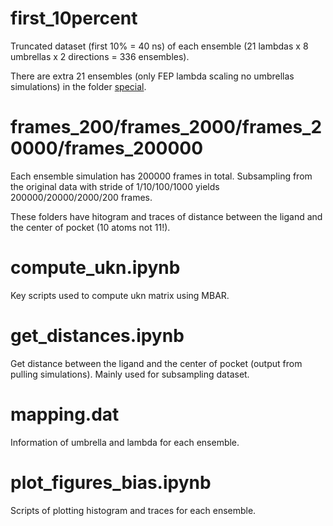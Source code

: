 # first_10percent

Truncated dataset (first 10% = 40 ns) of each ensemble (21 lambdas x 8 umbrellas x 2 directions = 336 ensembles).

There are extra 21 ensembles (only FEP lambda scaling no umbrellas simulations) in the folder [special](https://github.com/yunhuige/toy_binding/tree/master/bias_simulation/analysis/dataset/first_10percent/special).

# frames_200/frames_2000/frames_20000/frames_200000

Each ensemble simulation has 200000 frames in total. Subsampling from the original data with stride of 1/10/100/1000 yields 200000/20000/2000/200 frames.

These folders have hitogram and traces of distance between the ligand and the center of pocket (10 atoms not 11!).


# compute_ukn.ipynb

Key scripts used to compute ukn matrix using MBAR.

# get_distances.ipynb

Get distance between the ligand and the center of pocket (output from pulling simulations). Mainly used for subsampling dataset.

# mapping.dat

Information of umbrella and lambda for each ensemble.

# plot_figures_bias.ipynb

Scripts of plotting histogram and traces for each ensemble.

